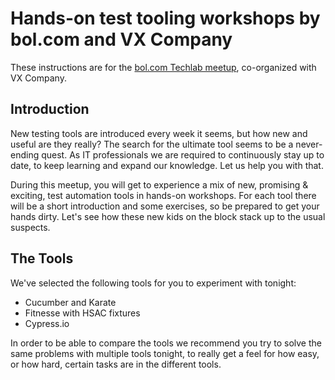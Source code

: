 # Hands-on test tooling workshops by bol.com and VX Company

These instructions are for the [bol.com Techlab meetup](https://www.meetup.com/bol-com-techlab/events/239206504/), co-organized with VX Company.

## Introduction

New testing tools are introduced every week it seems, but how new and useful are they really? The search for the ultimate tool seems to be a never-ending quest. As IT professionals we are required to continuously stay up to date, to keep learning and expand our knowledge. Let us help you with that.

During this meetup, you will get to experience a mix of new, promising & exciting, test automation tools in hands-on workshops. For each tool there will be a short introduction and some exercises, so be prepared to get your hands dirty. Let's see how these new kids on the block stack up to the usual suspects.

## The Tools

We've selected the following tools for you to experiment with tonight:

* Cucumber and Karate
* Fitnesse with HSAC fixtures
* Cypress.io

In order to be able to compare the tools we recommend you try to solve the same problems with multiple tools tonight, to really get a feel for how easy, or how hard, certain tasks are in the different tools. 



